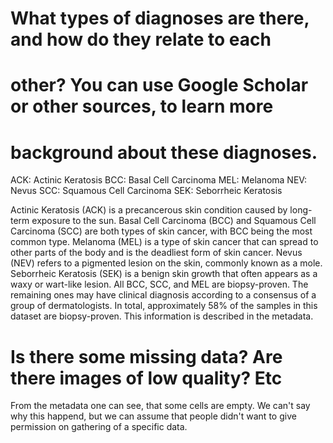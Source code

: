 # What types of diagnoses are there, and how do they relate to each
# other? You can use Google Scholar or other sources, to learn more
# background about these diagnoses.

ACK: Actinic Keratosis
BCC: Basal Cell Carcinoma
MEL: Melanoma
NEV: Nevus
SCC: Squamous Cell Carcinoma
SEK: Seborrheic Keratosis

Actinic Keratosis (ACK) is a precancerous skin condition caused by long-term exposure to the sun. Basal Cell Carcinoma (BCC) and Squamous Cell Carcinoma (SCC) are both types of skin cancer, with BCC being the most common type. Melanoma (MEL) is a type of skin cancer that can spread to other parts of the body and is the deadliest form of skin cancer. Nevus (NEV) refers to a pigmented lesion on the skin, commonly known as a mole. Seborrheic Keratosis (SEK) is a benign skin growth that often appears as a waxy or wart-like lesion.
All BCC, SCC, and MEL are biopsy-proven. The remaining ones may have clinical diagnosis according to a consensus of a group of dermatologists. In total, approximately 58% of the samples in this dataset are biopsy-proven. This information is described in the metadata.


# Is there some missing data? Are there images of low quality? Etc

From the metadata one can see, that some cells are empty. We can't say why this happend, but we can assume that people didn't want to give permission on gathering of a specific data.